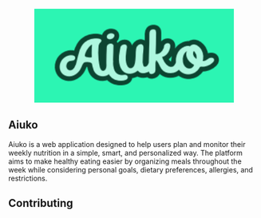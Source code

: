 <p align="center"><img src="https://github.com/LeonardoMerelli/Aiuko/blob/main/public/images/Logo.PNG" width="400" alt="Aiuko Logo"></p>

## Aiuko
Aiuko is a web application designed to help users plan and monitor their weekly nutrition in a simple, smart, and personalized way.
The platform aims to make healthy eating easier by organizing meals throughout the week while considering personal goals, dietary preferences, allergies, and restrictions.

## Contributing

